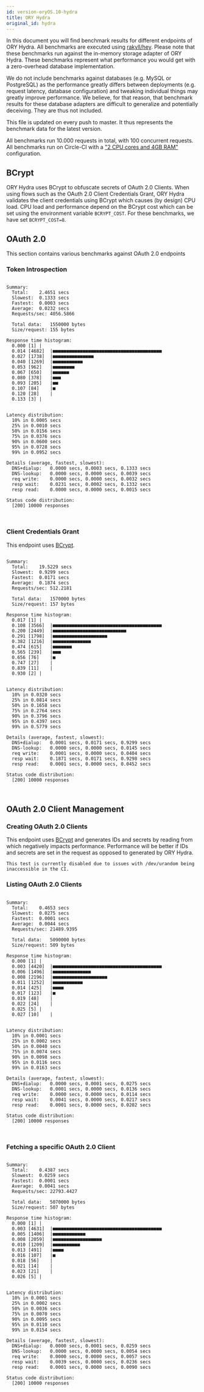 ```yaml
---
id: version-oryOS.10-hydra
title: ORY Hydra
original_id: hydra
---
```


In this document you will find benchmark results for different endpoints of ORY Hydra. All benchmarks are executed
using [rakyll/hey](https://github.com/rakyll/hey). Please note that these benchmarks run against the in-memory storage
adapter of ORY Hydra. These benchmarks represent what performance you would get with a zero-overhead database implementation.

We do not include benchmarks against databases (e.g. MySQL or PostgreSQL) as the performance greatly differs between
deployments (e.g. request latency, database configuration) and tweaking individual things may greatly improve performance.
We believe, for that reason, that benchmark results for these database adapters are difficult to generalize and potentially
deceiving. They are thus not included.

This file is updated on every push to master. It thus represents the benchmark data for the latest version.

All benchmarks run 10.000 requests in total, with 100 concurrent requests. All benchmarks run on Circle-CI with a
["2 CPU cores and 4GB RAM"](https://support.circleci.com/hc/en-us/articles/360000489307-Why-do-my-tests-take-longer-to-run-on-CircleCI-than-locally-)
configuration.

## BCrypt

ORY Hydra uses BCrypt to obfuscate secrets of OAuth 2.0 Clients. When using flows such as the OAuth 2.0 Client Credentials
Grant, ORY Hydra validates the client credentials using BCrypt which causes (by design) CPU load. CPU load and performance
depend on the BCrypt cost which can be set using the environment variable `BCRYPT_COST`. For these benchmarks,
we have set `BCRYPT_COST=8`.

## OAuth 2.0

This section contains various benchmarks against OAuth 2.0 endpoints

### Token Introspection

```

Summary:
  Total:	2.4651 secs
  Slowest:	0.1333 secs
  Fastest:	0.0003 secs
  Average:	0.0232 secs
  Requests/sec:	4056.5866
  
  Total data:	1550000 bytes
  Size/request:	155 bytes

Response time histogram:
  0.000 [1]	|
  0.014 [4682]	|■■■■■■■■■■■■■■■■■■■■■■■■■■■■■■■■■■■■■■■■
  0.027 [1738]	|■■■■■■■■■■■■■■■
  0.040 [1269]	|■■■■■■■■■■■
  0.053 [962]	|■■■■■■■■
  0.067 [650]	|■■■■■■
  0.080 [378]	|■■■
  0.093 [205]	|■■
  0.107 [84]	|■
  0.120 [28]	|
  0.133 [3]	|


Latency distribution:
  10% in 0.0005 secs
  25% in 0.0010 secs
  50% in 0.0156 secs
  75% in 0.0376 secs
  90% in 0.0600 secs
  95% in 0.0728 secs
  99% in 0.0952 secs

Details (average, fastest, slowest):
  DNS+dialup:	0.0000 secs, 0.0003 secs, 0.1333 secs
  DNS-lookup:	0.0000 secs, 0.0000 secs, 0.0039 secs
  req write:	0.0000 secs, 0.0000 secs, 0.0032 secs
  resp wait:	0.0231 secs, 0.0002 secs, 0.1332 secs
  resp read:	0.0000 secs, 0.0000 secs, 0.0015 secs

Status code distribution:
  [200]	10000 responses



```

### Client Credentials Grant

This endpoint uses [BCrypt](#bcrypt).

```

Summary:
  Total:	19.5229 secs
  Slowest:	0.9299 secs
  Fastest:	0.0171 secs
  Average:	0.1874 secs
  Requests/sec:	512.2181
  
  Total data:	1570000 bytes
  Size/request:	157 bytes

Response time histogram:
  0.017 [1]	|
  0.108 [3566]	|■■■■■■■■■■■■■■■■■■■■■■■■■■■■■■■■■■■■■■■■
  0.200 [2449]	|■■■■■■■■■■■■■■■■■■■■■■■■■■■
  0.291 [1798]	|■■■■■■■■■■■■■■■■■■■■
  0.382 [1216]	|■■■■■■■■■■■■■■
  0.474 [615]	|■■■■■■■
  0.565 [239]	|■■■
  0.656 [76]	|■
  0.747 [27]	|
  0.839 [11]	|
  0.930 [2]	|


Latency distribution:
  10% in 0.0320 secs
  25% in 0.0814 secs
  50% in 0.1658 secs
  75% in 0.2764 secs
  90% in 0.3796 secs
  95% in 0.4397 secs
  99% in 0.5779 secs

Details (average, fastest, slowest):
  DNS+dialup:	0.0001 secs, 0.0171 secs, 0.9299 secs
  DNS-lookup:	0.0000 secs, 0.0000 secs, 0.0145 secs
  req write:	0.0001 secs, 0.0000 secs, 0.0404 secs
  resp wait:	0.1871 secs, 0.0171 secs, 0.9298 secs
  resp read:	0.0001 secs, 0.0000 secs, 0.0452 secs

Status code distribution:
  [200]	10000 responses



```

## OAuth 2.0 Client Management

### Creating OAuth 2.0 Clients

This endpoint uses [BCrypt](#bcrypt) and generates IDs and secrets by reading from  which negatively impacts
performance. Performance will be better if IDs and secrets are set in the request as opposed to generated by ORY Hydra.

```
This test is currently disabled due to issues with /dev/urandom being inaccessible in the CI.
```

### Listing OAuth 2.0 Clients

```

Summary:
  Total:	0.4653 secs
  Slowest:	0.0275 secs
  Fastest:	0.0001 secs
  Average:	0.0044 secs
  Requests/sec:	21489.9395
  
  Total data:	5090000 bytes
  Size/request:	509 bytes

Response time histogram:
  0.000 [1]	|
  0.003 [4420]	|■■■■■■■■■■■■■■■■■■■■■■■■■■■■■■■■■■■■■■■■
  0.006 [1496]	|■■■■■■■■■■■■■■
  0.008 [2196]	|■■■■■■■■■■■■■■■■■■■■
  0.011 [1252]	|■■■■■■■■■■■
  0.014 [425]	|■■■■
  0.017 [123]	|■
  0.019 [48]	|
  0.022 [24]	|
  0.025 [5]	|
  0.027 [10]	|


Latency distribution:
  10% in 0.0001 secs
  25% in 0.0002 secs
  50% in 0.0040 secs
  75% in 0.0074 secs
  90% in 0.0098 secs
  95% in 0.0116 secs
  99% in 0.0163 secs

Details (average, fastest, slowest):
  DNS+dialup:	0.0000 secs, 0.0001 secs, 0.0275 secs
  DNS-lookup:	0.0001 secs, 0.0000 secs, 0.0136 secs
  req write:	0.0000 secs, 0.0000 secs, 0.0114 secs
  resp wait:	0.0041 secs, 0.0000 secs, 0.0217 secs
  resp read:	0.0001 secs, 0.0000 secs, 0.0202 secs

Status code distribution:
  [200]	10000 responses



```

### Fetching a specific OAuth 2.0 Client

```

Summary:
  Total:	0.4387 secs
  Slowest:	0.0259 secs
  Fastest:	0.0001 secs
  Average:	0.0041 secs
  Requests/sec:	22793.4427
  
  Total data:	5070000 bytes
  Size/request:	507 bytes

Response time histogram:
  0.000 [1]	|
  0.003 [4631]	|■■■■■■■■■■■■■■■■■■■■■■■■■■■■■■■■■■■■■■■■
  0.005 [1406]	|■■■■■■■■■■■■
  0.008 [2059]	|■■■■■■■■■■■■■■■■■■
  0.010 [1209]	|■■■■■■■■■■
  0.013 [491]	|■■■■
  0.016 [107]	|■
  0.018 [56]	|
  0.021 [14]	|
  0.023 [21]	|
  0.026 [5]	|


Latency distribution:
  10% in 0.0001 secs
  25% in 0.0002 secs
  50% in 0.0036 secs
  75% in 0.0070 secs
  90% in 0.0095 secs
  95% in 0.0110 secs
  99% in 0.0154 secs

Details (average, fastest, slowest):
  DNS+dialup:	0.0000 secs, 0.0001 secs, 0.0259 secs
  DNS-lookup:	0.0000 secs, 0.0000 secs, 0.0054 secs
  req write:	0.0000 secs, 0.0000 secs, 0.0057 secs
  resp wait:	0.0039 secs, 0.0000 secs, 0.0236 secs
  resp read:	0.0001 secs, 0.0000 secs, 0.0090 secs

Status code distribution:
  [200]	10000 responses



```
